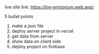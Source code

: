 live site link: https://toy-emporium.web.app/

5 bullet points
1. make a json file
2. deploy server project in vercel
3. get data from server
4. show data on client side
5. deploy project on firebase